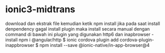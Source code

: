 # ionic3-midtrans

download dan ekstrak file
kemudian ketik npm install
jika pada saat install denpendency gagal install plugin maka install secara manual dengan command di bawah ini
plugin yang digunakan http6 dan inapbrowser
-install npm i @angular/http
$ ionic cordova plugin add cordova-plugin-inappbrowser
$ npm install --save @ionic-native/in-app-browser@4

